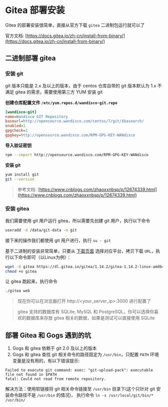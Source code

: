 # Gitea 部署安装


Gitea 的部署安装很简单，直接从官方下载 `gitea` 二进制包运行就可以了

官方文档: [https://docs.gitea.io/zh-cn/install-from-binary/](https://docs.gitea.io/zh-cn/install-from-binary/)

## 二进制部署 gitea

### 安装 git

git 版本只能是 2.x 及以上的版本，由于 centos 仓库自带的 git 版本默认为 1.x 不满足 gitea 的需求，需要使用第三方 YUM 安装 git

**创建仓库配置文件 `/etc/yum.repos.d/wandisco-git.repo`**

```ini
[wandisco-git]
name=Wandisco GIT Repository
baseurl=http://opensource.wandisco.com/centos/7/git/$basearch/
enabled=1
gpgcheck=1
gpgkey=http://opensource.wandisco.com/RPM-GPG-KEY-WANdisco
```

**导入验证密钥**

```bash
rpm --import http://opensource.wandisco.com/RPM-GPG-KEY-WANdisco
```

**安装 git**

```bash
yum install git
git --version
```

> 参考文档: [https://www.cnblogs.com/zhaoxxnbsp/p/12674339.html](https://www.cnblogs.com/zhaoxxnbsp/p/12674339.html)

### 安装 gitea

我们需要使用 git 用户运行 gitea，所以需要先创建 git 用户，执行以下命令

```bash
useradd -d /data/git-data -m git
```

接下来的操作我们都使用 git 用户进行，执行 `su - git`

基于二进制的安装非常简单，只要从 [下载页面](https://dl.gitea.io/gitea) 选择对应平台，拷贝下载 `URL`，执行以下命令即可（以Linux为例）：

```bash
wget -O gitea https://dl.gitea.io/gitea/1.14.2/gitea-1.14.2-linux-amd64
chmod +x gitea
```

让 gitea 跑起来，执行命令

```bash
./gitea web
```

> 现在你可以在浏览器打开 http://<your_server_ip>:3000 进行配置了

> gitea 支持的数据库有 SQLite, MySQL 和 PostgreSQL，你可以选择你喜欢的数据库来存放 gitea 相关的数据，如果是测试可以直接使用 SQLite

## 部署 Gitea 和 Gogs 遇到的坑

1. Gogs 和 gitea 依赖于 git 2.0 及以上的版本
2. Gogs 和 gitea 查找 git 相关命令的路径固定为 `/usr/bin`，只配置 `PATH` 环境变量是没有用的，有以下错误提示:

```
Failed to execute git command: exec: "git-upload-pack": executable file not found in $PATH
fatal: Could not read from remote repository.
```

解决方法：使用软链接将 git 相关命令链接至 `/usr/bin` 目录下(这个只针对 git 安装命令路径不是 `/usr/bin` 的情况)， 执行命令 `ln -s /usr/local/git/bin/* /usr/bin/`
